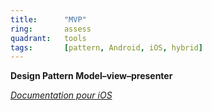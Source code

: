 ```yaml
---
title:      "MVP"
ring:       assess
quadrant:   tools
tags:       [pattern, Android, iOS, hybrid]
---
```


<p><b>Design Pattern Model–view–presenter</b></p>
<em><a href="https://saad-eloulladi.medium.com/ios-swift-mvp-architecture-pattern-a2b0c2d310a3">Documentation pour iOS</a></em>